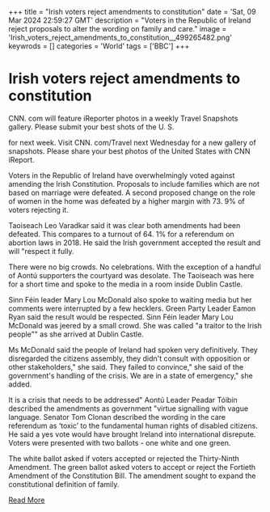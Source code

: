 +++
title = "Irish voters reject amendments to constitution"
date = 'Sat, 09 Mar 2024 22:59:27 GMT'
description = "Voters in the Republic of Ireland reject proposals to alter the wording on family and care."
image = 'Irish_voters_reject_amendments_to_constitution__499265482.png'
keywrods =  []
categories = 'World'
tags = ['BBC']
+++

# Irish voters reject amendments to constitution

CNN.
com will feature iReporter photos in a weekly Travel Snapshots gallery.
Please submit your best shots of the U.
S.

for next week.
Visit CNN.
com/Travel next Wednesday for a new gallery of snapshots.
Please share your best photos of the United States with CNN iReport.

Voters in the Republic of Ireland have overwhelmingly voted against amending the Irish Constitution.
Proposals to include families which are not based on marriage were defeated.
A second proposed change on the role of women in the home was defeated by a higher margin with 73.
9% of voters rejecting it.

Taoiseach Leo Varadkar said it was clear both amendments had been defeated.
This compares to a turnout of 64.
1% for a referendum on abortion laws in 2018.
He said the Irish government accepted the result and will <bb>"respect it fully.

There were no big crowds.
No celebrations.
With the exception of a handful of Aontú supporters the courtyard was desolate.
The Taoiseach was here for a short time and spoke to the media in a room inside Dublin Castle.

Sinn Féin leader Mary Lou McDonald also spoke to waiting media but her comments were interrupted by a few hecklers.
Green Party Leader Eamon Ryan said the result would be respected.
Sinn Féin leader Mary Lou McDonald was jeered by a small crowd.
She was called <bb>"a traitor to the Irish people<bb>"" as she arrived at Dublin Castle.

Ms McDonald said the people of Ireland had spoken very definitively.
They disregarded the citizens assembly, they didn<bb>'t consult with opposition or other stakeholders," she said.
They failed to convince,<bb>" she said of the government's handling of the crisis.
We are in a state of emergency," she added.

It is a crisis that needs to be addressed" Aontú Leader Peadar Tóibín described the amendments as government <bb>"virtue signalling with vague language.
Senator Tom Clonan described the wording in the care referendum as ‘toxic’ to the fundamental human rights of disabled citizens.
He said a yes vote would have brought Ireland into international disrepute.
Voters were presented with two ballots - one white and one green.

The white ballot asked if voters accepted or rejected the Thirty-Ninth Amendment.
The green ballot asked voters to accept or reject the Fortieth Amendment of the Constitution Bill.
The amendment sought to expand the constitutional definition of family.


[Read More](https://www.bbc.co.uk/news/world-europe-68484651)
